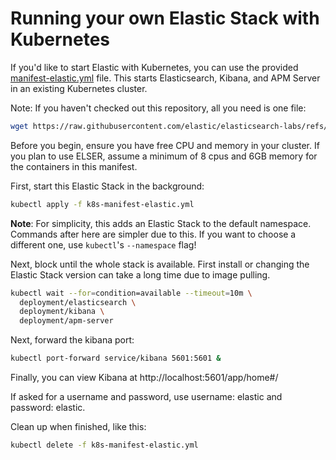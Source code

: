 # Running your own Elastic Stack with Kubernetes

If you'd like to start Elastic with Kubernetes, you can use the provided
[manifest-elastic.yml](manifest-elastic.yml) file. This starts
Elasticsearch, Kibana, and APM Server in an existing Kubernetes cluster.

Note: If you haven't checked out this repository, all you need is one file:
```bash
wget https://raw.githubusercontent.com/elastic/elasticsearch-labs/refs/heads/main/k8s/k8s-manifest-elastic.yml
```

Before you begin, ensure you have free CPU and memory in your cluster. If you
plan to use ELSER, assume a minimum of 8 cpus and 6GB memory for the containers
in this manifest.

First, start this Elastic Stack in the background:
```bash
kubectl apply -f k8s-manifest-elastic.yml
```

**Note**: For simplicity, this adds an Elastic Stack to the default namespace.
Commands after here are simpler due to this. If you want to choose a different
one, use `kubectl`'s `--namespace` flag!

Next, block until the whole stack is available. First install or changing the
Elastic Stack version can take a long time due to image pulling.
```bash
kubectl wait --for=condition=available --timeout=10m \
  deployment/elasticsearch \
  deployment/kibana \
  deployment/apm-server
```

Next, forward the kibana port:
```bash
kubectl port-forward service/kibana 5601:5601 &
```

Finally, you can view Kibana at http://localhost:5601/app/home#/

If asked for a username and password, use username: elastic and password: elastic.

Clean up when finished, like this:

```bash
kubectl delete -f k8s-manifest-elastic.yml
```
